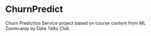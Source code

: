 # ChurnPredict

Churn Prediction Service project based on course content from ML Zoomcamp by Data Talks Club
